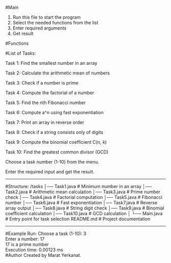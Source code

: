 #Main
1. Run this file to start the program
2. Select the needed functions from the list
3. Enter required arguments
4. Get result

#Functions

#List of Tasks:

Task 1: Find the smallest number in an array

Task 2: Calculate the arithmetic mean of numbers

Task 3: Check if a number is prime

Task 4: Compute the factorial of a number

Task 5: Find the nth Fibonacci number

Task 6: Compute a^n using fast exponentiation

Task 7: Print an array in reverse order

Task 8: Check if a string consists only of digits

Task 9: Compute the binomial coefficient C(n, k)

Task 10: Find the greatest common divisor (GCD)



Choose a task number (1-10) from the menu.

Enter the required input and get the result.


_______________________________________________________
#Structure:
/tasks
│── Task1.java    # Minimum number in an array
│── Task2.java    # Arithmetic mean calculation
│── Task3.java    # Prime number check
│── Task4.java    # Factorial computation
│── Task5.java    # Fibonacci number
│── Task6.java    # Fast exponentiation
│── Task7.java    # Reverse array output
│── Task8.java    # String digit check
│── Task9.java    # Binomial coefficient calculation
│── Task10.java   # GCD calculation
│
└── Main.java     # Entry point for task selection
README.md         # Project documentation
_________________________________________________________
#Example Run:
Choose a task (1-10): 3  
Enter a number: 17  
17 is a prime number  
Execution time: 0.00123 ms  
#Author
Created by Marat Yerkanat.
